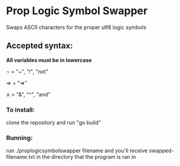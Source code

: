# Prop Logic Symbol Swapper
Swaps ASCII characters for the proper utf8 logic symbols

## Accepted syntax:
**All variables must be in lowercase**

¬ = "~", "!", "not"

⇒ = "=>"

∧ = "&", "^", "and"

### To install:
clone the repository and run "go build"

### Running:
run ./proplogicsymbolswapper filename
and you'll receive swapped-filename.txt in the directory that the program is ran in
